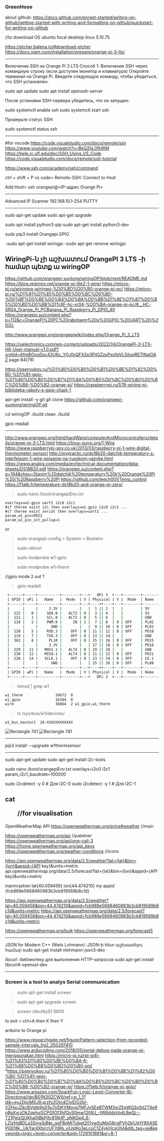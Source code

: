 ### GreenHose

about github: https://docs.github.com/en/get-started/writing-on-github/getting-started-with-writing-and-formatting-on-github/quickstart-for-writing-on-github



//to download OS ubuntu focal desktop linux 5.10.75

https://etcher.balena.io/#download-etcher
https://docs.viam.com/installation/prepare/orange-pi-3-lts/

--------------------------------------------------------------------------------------------------------

Включение SSH на Orange Pi 3 LTS
Способ 1: Включение SSH через командную строку (если доступен монитор и клавиатура)
Откройте терминал на Orange Pi.
Введите следующую команду, чтобы убедиться, что SSH установлен:

sudo apt update
sudo apt install openssh-server

После установки SSH-сервера убедитесь, что он запущен:

sudo systemctl enable ssh
sudo systemctl start ssh

Проверьте статус SSH:

sudo systemctl status ssh

--------------------------------------------------------------------------------------------------------
#for vscode 
https://code.visualstudio.com/docs/remote/ssh
https://www.youtube.com/watch?v=BkQ2hL0fkWM
https://help.rc.ufl.edu/doc/SSH_Using_VS_Code
https://code.visualstudio.com/docs/remote/ssh-tutorial

https://www.ssh.com/academy/ssh/command

ctrl + shift + P
vs code> Remote-SSH: Connect to Host

Add Host> ssh orangepi@<IP-адрес Orange Pi>

--------------------------------------------------------------------------------------------------------

Advanced IP Scanner
192.168.10.1-254
PUTTY

--------------------------------------------------------------------------------------------------------

sudo apt-get update
sudo apt-get upgrade


sudo apt install python3-pip
sudo apt-get install python3-dev

sudo pip3 install Orangepi.GPIO

-sudo apt-get install wiringpi
-sudo apt-get remove wiringpi

WiringPi-ն չի աշխատում OrangePI 3 LTS -ի համար պետք ա wiringOP
--------------------------------------------------------------------------------------------------------
https://github.com/orangepi-xunlong/wiringOP/blob/next/README.md
https://blog.regimov.net/orange-pi-lite2-1-wire/
https://micro-pi.ru/wiringop-wiringpi-%D0%BD%D0%B0-orange-pi-pc/
https://micro-pi.ru/%D1%81%D1%85%D0%B5%D0%BC%D0%B0-%D0%BF%D0%BE%D0%B4%D0%BA%D0%BB%D1%8E%D1%87%D0%B5%D0%BD%D0%B8%D1%8F-hc-sr04-%D0%BA-orange-pi-pc/#__HC-SR04_Orange_Pi_PCBanana_Pi_Raspberry_Pi_GPIO_40
https://orangepi.su/content.php?p=112&c=OrangePi%20PC%20rabotaem%20s%20GPIO,%20UART%20i%20i2c

http://www.orangepi.org/orangepiwiki/index.php/Orange_Pi_3_LTS

https://uelectronics.com/wp-content/uploads/2022/04/OrangePi-3-LTS-H6-User-manual-v1.0.pdf?srsltid=AfmBOooDsc42U6c_YOJfpQFX2p3PilGZzoPxofqVLSiIuqRE7INaIOAZ
page 84(79)

https://psenyukov.ru/%D1%80%D0%B0%D0%B1%D0%BE%D1%82%D0%B0-%D1%81-gpio-%D1%80%D0%B0%D0%B7%D1%8A%D0%B5%D0%BC%D0%B0%D0%BC%D0%B8-%D0%B2-orange-pi/
https://raspberrypi.ru/578-wiring-pi-biblioteka-raboty-s-gpio-chast-1



apt-get install -y git
git clone https://github.com/orangepi-xunlong/wiringOP.git

cd wiringOP
./build clean
./build 

gpio readall

--------------------------------------------------------------------------------------------------------
http://www.orangepi.org/html/hardWare/computerAndMicrocontrollers/details/orange-pi-3-LTS.html
https://linux-sunxi.org/1-Wire
https://www.raspberrypi-spy.co.uk/2013/03/raspberry-pi-1-wire-digital-thermometer-sensor/
http://mypractic.ru/ds18b20-datchik-temperatury-s-interfejsom-1-wire-opisanie-na-russkom-yazyke.html
https://www.analog.com/media/en/technical-documentation/data-sheets/DS18B20.pdf
https://orangepi.su/content.php?p=194&chpu=Stavim%20datchik%20temperatury%20k%20Orange%20Pi%20/%20Raspberry%20Pi
https://github.com/leech001/Temp_control
https://f1atb.fr/temperature-ds18b20-and-orange-pi-zero/



>sudo nano /boot/orangepiEnv.txt
```bush
overlays=w1-gpio uart1 i2c0 i2c1
#if theree exist i2c then overlays=w1-gpio i2c0 i2c1 ...
#if theree exist serial then overlays=uart1 ...
param_w1_pin=PD22
param_w1_pin_int_pullup=1
```

or

>sudo orangepi-config > System > Bootenv

>sudo reboot

>sudo modprobe w1-gpio

>sudo modprobe w1-therm

//gpio mode 2 out ?

>gpio readall
```bash
 +------+-----+----------+--------+---+   OPi 3  +---+--------+----------+-----+------+
 | GPIO | wPi |   Name   |  Mode  | V | Physical | V |  Mode  | Name     | wPi | GPIO |
 +------+-----+----------+--------+---+----++----+---+--------+----------+-----+------+
 |      |     |     3.3V |        |   |  1 || 2  |   |        | 5V       |     |      |
 |  122 |   0 |    SDA.0 |   ALT2 | 0 |  3 || 4  |   |        | 5V       |     |      |
 |  121 |   1 |    SCL.0 |   ALT2 | 0 |  5 || 6  |   |        | GND      |     |      |
 |  118 |   2 |    PWM.0 |     IN | 1 |  7 || 8  | 0 | OFF    | PL02     | 3   | 354  |
 |      |     |      GND |        |   |  9 || 10 | 0 | OFF    | PL03     | 4   | 355  |
 |  120 |   5 |    RXD.3 |    OFF | 0 | 11 || 12 | 0 | OFF    | PD18     | 6   | 114  |
 |  119 |   7 |    TXD.3 |    OFF | 0 | 13 || 14 |   |        | GND      |     |      |
 |  362 |   8 |     PL10 |    OFF | 0 | 15 || 16 | 0 | OFF    | PD15     | 9   | 111  |
 |      |     |     3.3V |        |   | 17 || 18 | 0 | OFF    | PD16     | 10  | 112  |
 |  229 |  11 |   MOSI.1 |   ALT4 | 0 | 19 || 20 |   |        | GND      |     |      |
 |  230 |  12 |   MISO.1 |   ALT4 | 0 | 21 || 22 | 0 | OFF    | PD21     | 13  | 117  |
 |  228 |  14 |   SCLK.1 |    OFF | 0 | 23 || 24 | 0 | OFF    | CE.1     | 15  | 227  |
 |      |     |      GND |        |   | 25 || 26 | 0 | OFF    | PL08     | 16  | 360  |
 +------+-----+----------+--------+---+----++----+---+--------+----------+-----+------+
 | GPIO | wPi |   Name   |  Mode  | V | Physical | V |  Mode  | Name     | wPi | GPIO |
 +------+-----+----------+--------+---+   OPi 3  +---+--------+----------+-----+------+
```

>lsmod | grep w1
```bash
w1_therm               28672  0
w1_gpio                16384  0
wire                   36864  2 w1_gpio,w1_therm
```

>ls /sys/bus/w1/devices/
```
w1_bus_master1  28-XXXXXXXXXXXX
```



![Rectangle 741](https://github.com/user-attachments/assets/9c7eace9-507e-4ed3-bf48-2cedfa4ee452)
![Rectangle 741](https://github.com/user-attachments/assets/9022c55d-a769-40f4-890f-462ed39d795b)

--------------------------------------------------------------------------------------------------------

pip3 install --upgrade w1thermsensor

--------------------------------------------------------------------------------------------------------
sudo apt-get update
sudo apt-get install i2c-tools

sudo nano /boot/orangepiEnv.txt
overlays=i2c0 i2c1
param_i2c1_baudrate=100000 


sudo i2cdetect -y 0  # Для I2C-0
sudo i2cdetect -y 1  # Для I2C-1





cat <dir> //for visualisation
--------------------------------------------------------------------------------------------------------

OpenWeatherMap API
https://openweathermap.org/price#weather        //main

https://openweathermap.org/api                  //patetner
https://openweathermap.org/api/one-call-3
https://home.openweathermap.org/api_keys
https://openweathermap.org/weather-conditions    //icons

https://api.openweathermap.org/data/2.5/weather?lat={lat}&lon={lon}&appid={API key}&units=metric
api.openweathermap.org/data/2.5/forecast?lat={lat}&lon={lon}&appid={API key}&units=metric

marmrashen lat{40.059456} lon{44.474210}
my appid {fcb989e5668460983b3cb819569b8c1d}

https://api.openweathermap.org/data/2.5/weather?lat=40.059456&lon=44.474210&appid=fcb989e5668460983b3cb819569b8c1d&units=metric
https://api.openweathermap.org/data/2.5/forecast?lat=40.059456&lon=44.474210&appid=fcb989e5668460983b3cb819569b8c1d&units=metric

https://openweathermap.org/bulk
https://openweathermap.org/forecast5

--------------------------------------------------------------------------------------------------------
JSON for Modern C++ (Niels Lohmann)  :JSON-ի հետ աշխատելու համար
   sudo apt-get install nlohmann-json3-dev

libcurl                              :библиотеку для выполнения HTTP-запросов
    sudo apt-get install libcurl4-openssl-dev


--------------------------------------------------------------------------------------------------------

### Screen is a tool to analys Serial communication


>sudo apt-get install screen

>sudo apt-get upgrade screen

>screen /dev/ttyS1 9600

to exit > ctrl+A then K then Y

arduino to Orange pi

https://www.researchgate.net/figure/Pattern-selection-from-recorded-sample-intervals_fig2_350297410
https://www.arducoding.com/2018/05/serial-debug-pada-orange-pi-menggunakan.html
https://micro-pi.ru/rpi-pi4j-%D1%83%D1%80%D0%BE%D0%BA-6-%D1%88%D0%B8%D0%BD%D0%B0-spi/
*https://psenyukov.ru/%D1%80%D0%B0%D0%B1%D0%BE%D1%82%D0%B0-%D1%81-gpio-%D1%80%D0%B0%D0%B7%D1%8A%D0%B5%D0%BC%D0%B0%D0%BC%D0%B8-%D0%B2-orange-pi/
https://f1atb.fr/orange-pi-gpio/
https://www.amazon.com/SparkFun-Logic-Level-Converter-Bi-Directional/dp/B01N30ZCW9/ref=sr_1_1?dib=eyJ2IjoiMSJ9.qrzfvZOtn4CIylDG2bI-VZHxiJZkcBVgtb9gS1lu7s5IKVMoyg7MFJySEeBTWM3xrZEpWQSxSit2T8eRnBpXxrzDk2qphxGCPGfOf3hfQvS0mw12tWJ_-tW6ddzlrbdLBeQL--T21PelzQUKha1IiBkPjfc97AHP_qNKGe4_6-LZjzHgBDLa3SmsSdNe_qgFBqMiTubgt201ywSuMsG8cgPVh2b1JjHY8XASEPGEf8k._UkYar4XbircUF7dRs_yiUslKo3eLcuC1Z4ykHcsUhA&dib_tag=se&keywords=logic+level+converter&qid=1729101691&sr=8-1






